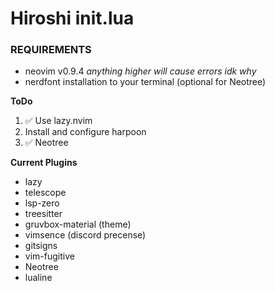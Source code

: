 # Hiroshi init.lua

### REQUIREMENTS
- neovim v0.9.4 _anything higher will cause errors idk why_
- nerdfont installation to your terminal (optional for Neotree)

**ToDo**

1. ✅ Use lazy.nvim
2. Install and configure harpoon
3. ✅ Neotree


**Current Plugins**
- lazy
- telescope
- lsp-zero
- treesitter
- gruvbox-material (theme)
- vimsence (discord precense)
- gitsigns
- vim-fugitive
- Neotree
- lualine
